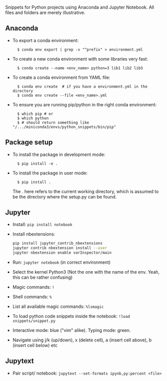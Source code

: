 Snippets for Python projects using Anaconda and Jupyter Notebook. All files and folders are merely illustrative.

## Anaconda

- To export a conda environment:

		$ conda env export | grep -v "^prefix" > environment.yml

- To create a new conda environment with some libraries very fast:

		$ conda create --name <env_name> python=3 lib1 lib2 lib3

- To create a conda environment from YAML file:

		$ conda env create	# if you have a environment.yml in the directory
		$ conda env create --file <env_name>.yml

- To ensure you are running pip/python in the right conda environment:

		$ which pip	# or
		$ which python
		$ # should return something like "/.../miniconda3/envs/python_snippets/bin/pip"

## Package setup

- To install the package in development mode:

		$ pip install -e .

- To install the package in user mode:

		$ pip install .

    The . here refers to the current working directory, which is assumed to be the directory where the setup.py can be found.

## Jupyter

- Install: ```pip install notebook```
- Install nbextensions: 

    ```bash  
    pip install jupyter_contrib_nbextensions
    jupyter contrib nbextension install --user
    jupyter nbextension enable varInspector/main
    ```

- Run: ```jupyter notebook``` (in correct environment)
- Select the kernel Python3 (Not the one with the name of the env. Yeah, this can be rather confusing)
- Magic commands: ```!```
- Shell commands: ```%``` 
- List all available magic commands: ```%lsmagic```
- To load python code snippets inside the notebook: ```!load snippets/snippet.py```
- Interactive mode: blue ("vim" alike). Typing mode: green.
- Navigate using j/k (up/down), x (delete cell), a (insert cell above), b (insert cell below) etc

## Jupytext

- Pair script/ notebook: ```jupytext --set-formats ipynb,py:percent <file>```
